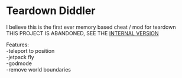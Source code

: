 # Teardown Diddler
I believe this is the first ever memory based cheat / mod for teardown  
THIS PROJECT IS ABANDONED, SEE THE [INTERNAL VERSION](https://github.com/nymda/internal-diddler)

Features:  
-teleport to position  
-jetpack fly  
-godmode  
-remove world boundaries  
